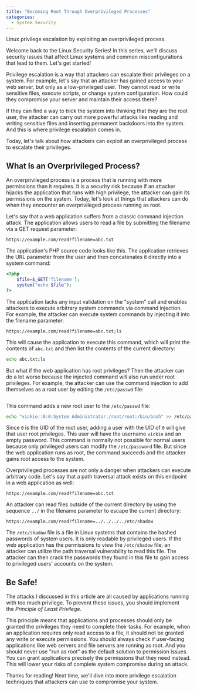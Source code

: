 ```yaml
---
title: "Becoming Root Through Overprivileged Processes"
categories:
  - System Security
---
```


Linux privilege escalation by exploiting an overprivileged process.

Welcome back to the Linux Security Series! In this series, we'll discuss security issues that affect Linux systems and common misconfigurations that lead to them. Let's get started!

Privilege escalation is a way that attackers can escalate their privileges on a system. For example, let's say that an attacker has gained access to your web server, but only as a low-privileged user. They cannot read or write sensitive files, execute scripts, or change system configuration. How could they compromise your server and maintain their access there?

If they can find a way to trick the system into thinking that they are the root user, the attacker can carry out more powerful attacks like reading and writing sensitive files and inserting permanent backdoors into the system. And this is where privilege escalation comes in.

Today, let's talk about how attackers can exploit an overprivileged process to escalate their privileges.

## What Is an Overprivileged Process?

An overprivileged process is a process that is running with more permissions than it requires. It is a security risk because if an attacker hijacks the application that runs with high privilege, the attacker can gain its permissions on the system. Today, let's look at things that attackers can do when they encounter an overprivileged process running as root.

Let's say that a web application suffers from a classic command injection attack. The application allows users to read a file by submitting the filename via a GET request parameter:

```
https://example.com/read?filename=abc.txt
```

The application's PHP source code looks like this. The application retrieves the URL parameter from the user and then concatenates it directly into a system command:

```php
<?php 
	$file=$_GET['filename']; 
	system("echo $file");
?>
```

The application lacks any input validation on the "system" call and enables attackers to execute arbitrary system commands via command injection. For example, the attacker can execute system commands by injecting it into the filename parameter:

```
https://example.com/read?filename=abc.txt;ls
```

This will cause the application to execute this command, which will print the contents of `abc.txt` and then list the contents of the current directory:

```bash
echo abc.txt;ls
```

But what if the web application has root privileges? Then the attacker can do a lot worse because the injected command will also run under root privileges. For example, the attacker can use the command injection to add themselves as a root user by editing the `/etc/passwd` file:

```https://example.com/read?filename=abc.txt;echo+"vickie::0:0:System Administrator:/root/root:/bin/bash">> /etc/passwd
```

This command adds a new root user to the `/etc/passwd` file:

```bash
echo "vickie::0:0:System Administrator:/root/root:/bin/bash" >> /etc/passwd
```

Since `0` is the UID of the root user, adding a user with the UID of `0` will give that user root privileges. This user will have the username `vickie` and an empty password. This command is normally not possible for normal users because only privileged users can modify the `/etc/password` file. But since the web application runs as root, the command succeeds and the attacker gains root access to the system.

Overprivileged processes are not only a danger when attackers can execute arbitrary code. Let's say that a path traversal attack exists on this endpoint in a web application as well:

```
https://example.com/read?filename=abc.txt
```

An attacker can read files outside of the current directory by using the sequence `../` in the filename parameter to escape the current directory:

```
https://example.com/read?filename=../../../../etc/shadow
```

The `/etc/shadow` file is a file in Linux systems that contains the hashed passwords of system users. It is only readable by privileged users. If the web application has the permissions to view the `/etc/shadow` file, an attacker can utilize the path traversal vulnerability to read this file. The attacker can then crack the passwords they found in this file to gain access to privileged users' accounts on the system.

## Be Safe!

The attacks I discussed in this article are all caused by applications running with too much privilege. To prevent these issues, you should implement the *Principle of Least Privilege*.

This principle means that applications and processes should only be granted the privileges they need to complete their tasks. For example, when an application requires only read access to a file, it should not be granted any write or execute permissions. You should always check if user-facing applications like web servers and file servers are running as root. And you should never use "run as root" as the default solution to permission issues. You can grant applications precisely the permissions that they need instead. This will lower your risks of complete system compromise during an attack.

Thanks for reading! Next time, we'll dive into more privilege escalation techniques that attackers can use to compromise your system.
